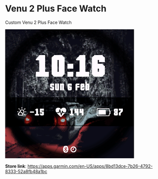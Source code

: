 # Venu 2 Plus Face Watch
Custom Venu 2 Plus Face Watch

![demo](https://raw.githubusercontent.com/KavenTheriault/Venu2PlusFaceWatch/master/resources/drawables/demo.png)

**Store link**: https://apps.garmin.com/en-US/apps/8bd13dce-7b26-4792-8333-52a8fb48a1bc
